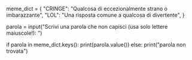 meme_dict = {
            "CRINGE": "Qualcosa di eccezionalmente strano o imbarazzante",
            "LOL": "Una risposta comune a qualcosa di divertente",
            }

parola = input("Scrivi una parola che non capisci (usa solo lettere maiuscole!): ")

if parola in meme_dict.keys():
    print(parola.value())
else:
    print("parola non trovata")
